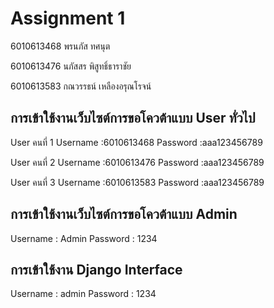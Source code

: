 # Assignment 1
6010613468 พรนภัส ทศนุต

6010613476 นภัสสร พิสูทธิ์ธาราชัย

6010613583 กณวรรธน์ เหลืองอรุณโรจน์

## การเข้าใช้งานเว็บไซต์การขอโควต้าแบบ User ทั่วไป

User คนที่ 1
Username :6010613468
Password :aaa123456789

User คนที่ 2
Username :6010613476
Password :aaa123456789

User คนที่ 3
Username :6010613583
Password :aaa123456789

## การเข้าใช้งานเว็บไซต์การขอโควต้าแบบ Admin 

Username : Admin
Password : 1234

## การเข้าใช้งาน Django Interface
Username : admin
Password : 1234
